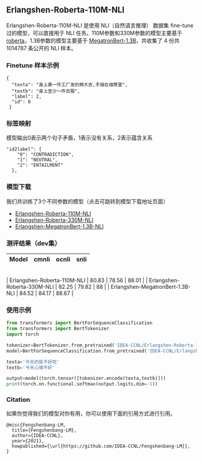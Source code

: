 ## Erlangshen-Roberta-110M-NLI

Erlangshen-Roberta-110M-NLI 是使用 NLI（自然语言推理） 数据集 fine-tune 过的模型，可以直接用于 NLI 任务。110M参数和330M参数的模型主要基于 [roberta](https://huggingface.co/hfl/chinese-roberta-wwm-ext)，1.3B参数的模型主要基于 [MegatronBert-1.3B](https://huggingface.co/IDEA-CCNL/Erlangshen-MegatronBert-1.3B)，共收集了 4 份共 1014787 条公开的 NLI 样本。

### Finetune 样本示例
```
{
  "texta": "身上裹一件工厂发的棉大衣,手插在袖筒里",
  "textb": "身上至少一件衣服", 
  "label": 2, 
  "id": 0
 }
```

### 标签映射
模型输出0表示两个句子矛盾，1表示没有关系，2表示蕴含关系
```
"id2label": {
    "0": "CONTRADICTION",
    "1": "NEUTRAL",
    "2": "ENTAILMENT"
  },
```
### 模型下载
我们共训练了3个不同参数的模型（点击可跳转到模型下载地址页面）
- [Erlangshen-Roberta-110M-NLI](https://huggingface.co/IDEA-CCNL/Erlangshen-Roberta-110M-NLI)
- [Erlangshen-Roberta-330M-NLI](https://huggingface.co/IDEA-CCNL/Erlangshen-Roberta-330M-NLI)
- [Erlangshen-MegatronBert-1.3B-NLI](https://huggingface.co/IDEA-CCNL/Erlangshen-MegatronBert-1.3B-NLI)


### 测评结果（dev集）
|    Model   | cmnli    |  ocnli  | snli    | 
| :--------:    | :-----:  | :----:  | :-----:   | 
<br>
| Erlangshen-Roberta-110M-NLI | 80.83     |   78.56    | 88.01      |
| Erlangshen-Roberta-330M-NLI | 82.25      |   79.82    | 88      |  
| Erlangshen-MegatronBert-1.3B-NLI | 84.52      |   84.17    | 88.67      |  


### 使用示例
```python
from transformers import BertForSequenceClassification
from transformers import BertTokenizer
import torch

tokenizer=BertTokenizer.from_pretrained('IDEA-CCNL/Erlangshen-Roberta-110M-NLI')
model=BertForSequenceClassification.from_pretrained('IDEA-CCNL/Erlangshen-Roberta-110M-NLI')

texta='今天的饭不好吃'
textb='今天心情不好'

output=model(torch.tensor([tokenizer.encode(texta,textb)]))
print(torch.nn.functional.softmax(output.logits,dim=-1))

```


### Citation
如果你觉得我们的模型对你有用，你可以使用下面的引用方式进行引用。
```
@misc{Fengshenbang-LM,
  title={Fengshenbang-LM},
  author={IDEA-CCNL},
  year={2021},
  howpublished={\url{https://github.com/IDEA-CCNL/Fengshenbang-LM}},
}
```